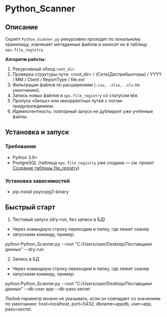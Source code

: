 # Python_Scanner

## Описание
Скрипт `Python_Scanner.py` рекурсивно проходит по локальному хранилищу, извлекает метаданные файлов и заносит их в таблицу `ops.file_registry`.

**Алгоритм работы:**
1. Рекурсивный обход `root_dir`.
2. Проверка структуры пути: <root_dir> / (Сети|Дистрибьюторы) / YYYY / MM / Client / ReportType / file.ext
3. Фильтрация файлов по расширениям (`.csv, .xlsx, .xls` по умолчанию).
4. Запись новых файлов в `ops.file_registry` со статусом `NEW`.
5. Пропуск «битых» или некорректных путей с логом-предупреждением.
6. Идемпотентность: повторный запуск не дублирует уже учтённые файлы.

## Установка и запуск

### Требования
- Python 3.9+
- PostgreSQL (таблица `ops.file_registry` уже создана — см. проект [Создание таблицы file_registry](https://github.com/KKKuznetsov/Create_table_file_registry_PostgreSQL))

### Установка зависимостей

- pip install psycopg2-binary

## Быстрый старт

1) Тестовый запуск (dry-run, без записи в БД)
- Через командную строку переходим в папку, где лежит сканер
- запускаем команду, пример:

python Python_Scanner.py --root "C:/Users/user/Desktop/Поставщики данных" --dry-run

2) Запись в БД
- Через командную строку переходим в папку, где лежит сканер
- запускаем команду, пример:

python Python_Scanner.py --root "C:/Users/user/Desktop/Поставщики данных" --db-user app --db-pass secret

Любой параметр можно не указывать, если он совпадает со значением по умолчанию:
host=localhost, port=5432, dbname=appdb, user=app, pass=secret.

